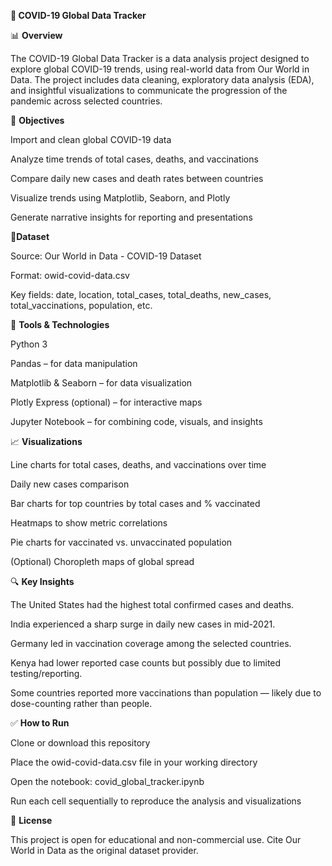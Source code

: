 **🦠 COVID-19 Global Data Tracker**

📊 **Overview**

The COVID-19 Global Data Tracker is a data analysis project designed to explore global COVID-19 trends, using real-world data from Our World in Data. The project includes data cleaning, exploratory data analysis (EDA), and insightful visualizations to communicate the progression of the pandemic across selected countries.


🎯 **Objectives**

Import and clean global COVID-19 data

Analyze time trends of total cases, deaths, and vaccinations

Compare daily new cases and death rates between countries

Visualize trends using Matplotlib, Seaborn, and Plotly

Generate narrative insights for reporting and presentations


📁**Dataset**

Source: Our World in Data - COVID-19 Dataset

Format: owid-covid-data.csv

Key fields: date, location, total_cases, total_deaths, new_cases, total_vaccinations, population, etc.


🔧 **Tools & Technologies**

Python 3

Pandas – for data manipulation

Matplotlib & Seaborn – for data visualization

Plotly Express (optional) – for interactive maps

Jupyter Notebook – for combining code, visuals, and insights


📈 **Visualizations**

Line charts for total cases, deaths, and vaccinations over time

Daily new cases comparison

Bar charts for top countries by total cases and % vaccinated

Heatmaps to show metric correlations

Pie charts for vaccinated vs. unvaccinated population

(Optional) Choropleth maps of global spread


🔍 **Key Insights**

The United States had the highest total confirmed cases and deaths.

India experienced a sharp surge in daily new cases in mid-2021.

Germany led in vaccination coverage among the selected countries.

Kenya had lower reported case counts but possibly due to limited testing/reporting.

Some countries reported more vaccinations than population — likely due to dose-counting rather than people.


✅ **How to Run**

Clone or download this repository

Place the owid-covid-data.csv file in your working directory

Open the notebook: covid_global_tracker.ipynb

Run each cell sequentially to reproduce the analysis and visualizations


📜 **License**

This project is open for educational and non-commercial use. Cite Our World in Data as the original dataset provider.











